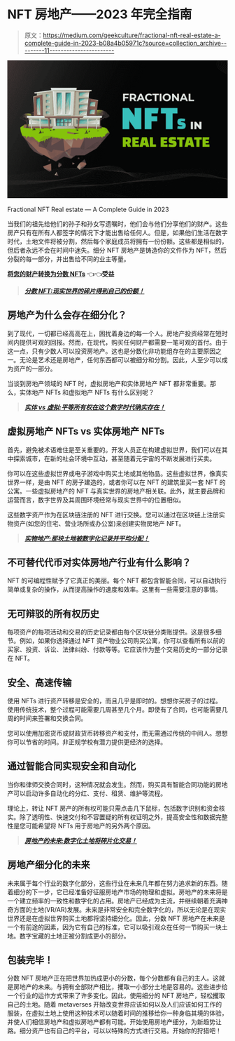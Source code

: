 # NFT 房地产——2023 年完全指南

> 原文：<https://medium.com/geekculture/fractional-nft-real-estate-a-complete-guide-in-2023-b08a4b05971c?source=collection_archive---------11----------------------->

![](img/211f3f404bd12373cb96d33d6f71288d.png)

Fractional NFT Real estate — A Complete Guide in 2023

当我们的祖先给他们的孙子和孙女写遗嘱时，他们会与他们分享他们的财产。这些房产只有在所有人都签字的情况下才能出售给任何人。但是，如果他们生活在数字时代，土地文件将被分割，然后每个家庭成员将拥有一份份额。这些都是相似的，但后者永远不会在时间中迷失。细分 NFT 房地产是铸造你的文件作为 NFT，然后分裂的每一部分，并出售给不同的业主等量。

[**将您的财产转换为分数 NFTs**](https://www.blockchainappfactory.com/fractional-nft-marketplace-development?utm_source=Medium+GC&utm_medium=5%2F12%2F22&utm_campaign=senpagapandian) 👈👈**受益**

> [***分数 NFT:现实世界的碎片得到自己的份额！***](https://www.blockchainappfactory.com/fractional-nft-marketplace-development?utm_source=Medium+GC&utm_medium=5%2F12%2F22&utm_campaign=senpagapandian)

## **房地产为什么会存在细分化？**

到了现代，一切都已经高高在上，困扰着身边的每一个人。房地产投资经常在短时间内提供可观的回报。然而，在现代，购买任何财产都需要一笔可观的首付。由于这一点，只有少数人可以投资房地产。这也是分数化非功能组存在的主要原因之一。无论是艺术还是房地产，任何东西都可以被细分和分割。因此，人至少可以成为资产的一部分。

当谈到房地产领域的 NFT 时，虚拟房地产和实体房地产 NFT 都非常重要。那么，实体地产 NFTs 和虚拟地产 NFTs 有什么区别呢？

> [***实体 vs 虚拟:平等所有权在这个数字时代确实存在！***](https://www.blockchainappfactory.com/fractional-nft-marketplace-development?utm_source=Medium+GC&utm_medium=5%2F12%2F22&utm_campaign=senpagapandian)

## **虚拟房地产 NFTs vs 实体房地产 NFTs**

首先，避免被术语难住是至关重要的。开发人员正在构建虚拟世界，我们可以在其中探索城市，在新的社会环境中互动，甚至随着元宇宙的不断发展进行买卖。

你可以在这些虚拟世界或电子游戏中购买土地或其他物品。这些虚拟世界，像真实世界一样，是由 NFT 的房子建造的，或者你可以在 NFT 的建筑里买一套 NFT 的公寓。一些虚拟房地产的 NFT 与真实世界的房地产相关联。此外，就主要品牌和运营而言，数字世界及其周围环境经常与现实世界中的位置相似。

这些数字资产作为在区块链注册的 NFT 进行交换。您可以通过在区块链上注册实物资产(如您的住宅、营业场所或办公室)来创建实物房地产 NFT。

> [***实物地产:那块土地被数字化记录并平均分配！***](https://www.blockchainappfactory.com/fractional-nft-marketplace-development?utm_source=Medium+GC&utm_medium=5%2F12%2F22&utm_campaign=senpagapandian)

## **不可替代代币对实体房地产行业有什么影响？**

NFT 的可编程性赋予了它真正的美丽。每个 NFT 都包含智能合同，可以自动执行简单或复杂的操作，从而提高操作的速度和效率。这里有一些需要注意的事情。

## **无可辩驳的所有权历史**

每项资产的每项活动和交易的历史记录都由每个区块链分类账提供。这是很多细节。例如，如果你选择通过 NFT 资产物业公司购买公寓，你可以查看所有以前的买家、投资、诉讼、法律纠纷、付款等等。它应该作为整个交易历史的一部分记录在 NFT。

## **安全、高速传输**

使用 NFTs 进行资产转移是安全的，而且几乎是即时的。想想你买房子的过程。使用传统技术，整个过程可能需要几周甚至几个月。即使有了合同，也可能需要几周的时间来签署和交换合同。

您可以使用加密货币或财政货币转移资产和支付，而无需通过传统的中间人。想想你可以节省的时间。非正规学校有潜力提供更经济的选择。

## **通过智能合同实现安全和自动化**

当你和律师交换合同时，这种情况就会发生。然而，购买具有智能合同功能的房地产可以启动许多自动化的分红、支付、租赁、维护等流程。

理论上，转让 NFT 房产的所有权可能只需点击几下鼠标，包括数字识别和资金核实。除了透明性、快速交付和不容置疑的所有权证明之外，提高安全性和数据完整性是您可能希望将 NFTs 用于房地产的另外两个原因。

> [***房地产的未来:数字化土地将碎片化交易！***](https://www.blockchainappfactory.com/fractional-nft-marketplace-development?utm_source=Medium+GC&utm_medium=5%2F12%2F22&utm_campaign=senpagapandian)

## **房地产细分化的未来**

未来属于每个行业的数字化部分，这些行业在未来几年都在努力追求新的东西。随着细分的下一步，它已经准备好征服房地产市场的物理和虚拟。房地产的未来将是一个建立频率的一致性和数字化的占用。房地产已经成为主流，并继续朝着充满神奇方面的土地(VR/AR)发展。未来是非常安全和完全数字化的，所以无论是在现实世界还是在虚拟世界购买土地都将坚持细分化。因此，分数 NFT 房地产在未来是一个有前途的因素，因为它有自己的标准，它可以吸引观众在任何一节购买一块土地。数字宝藏的土地正被分割成更小的部分。

## **包装完毕！**

分数 NFT 房地产正在把世界加热成更小的分数，每个分数都有自己的主人。这就是房地产的未来。与拥有全部财产相比，攫取一小部分土地是容易的。这些进步给一个行业的运作方式带来了许多变化。因此，使用细分的 NFT 房地产，轻松攫取自己的土地。随着 metaverses 开始改变世界应该如何以及人们应该如何工作的服装，在虚拟土地上使用这种技术可以随着时间的推移给你一种身临其境的体验，并使人们相信房地产和虚拟房地产都有可能。开始使用房地产细分，为新趋势让路。细分资产也有自己的平台，可以以特殊的方式进行交易。开始你的狩猎吧！
